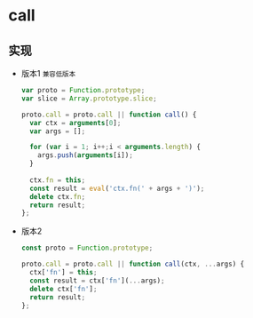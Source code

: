 # call

## 实现
- 版本1 `兼容低版本`
  ```js
  var proto = Function.prototype;
  var slice = Array.prototype.slice;

  proto.call = proto.call || function call() {
    var ctx = arguments[0];
    var args = [];

    for (var i = 1; i++;i < arguments.length) {
      args.push(arguments[i]);
    }
    
    ctx.fn = this;
    const result = eval('ctx.fn(' + args + ')');
    delete ctx.fn;
    return result;
  };

- 版本2
  ```js
  const proto = Function.prototype;

  proto.call = proto.call || function call(ctx, ...args) {
    ctx['fn'] = this;
    const result = ctx['fn'](...args);
    delete ctx['fn'];
    return result;
  };
  ```
